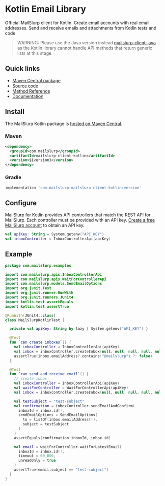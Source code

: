 # Kotlin Email Library

Official MailSlurp client for Kotlin. Create email accounts with real email addresses. Send and receive emails and attachments from Kotlin tests and code.

> WARNING: Please use the Java version instead [mailslurp-client-java](https://search.maven.org/artifact/com.mailslurp/mailslurp-client-java) as the Kotlin library cannot handle API methods that return generic lists at this stage.

## Quick links

- [Maven Central package](https://search.maven.org/artifact/com.mailslurp/mailslurp-client-kotlin)
- [Source code](https://github.com/mailslurp/mailslurp-client-kotlin)
- [Method Reference](https://docs.mailslurp.com/kotlin/docs/)
- [Documentation](https://docs.mailslurp.com/kotlin/docs/)

## Install

The MailSlurp Kotlin package is [hosted on Maven Central](https://search.maven.org/artifact/com.mailslurp/mailslurp-client-kotlin).

### Maven

```xml
<dependency>
  <groupId>com.mailslurp</groupId>
  <artifactId>mailslurp-client-kotlin</artifactId>
  <version>${version}</version>
</dependency>
```

### Gradle

```groovy
implementation 'com.mailslurp:mailslurp-client-kotlin:version'
```

## Configure 

MailSlurp for Kotlin provides API controllers that match the REST API for MailSlurp. Each controller must be provided with an API key. [Create a free MailSlurp account](https://app.mailslurp.com/sign-up/) to obtain an API key.

```kotlin
val apiKey: String = System.getenv("API_KEY")
val inboxController = InboxControllerApi(apiKey)
```

## Example

```kotlin
package com.mailslurp.examples

import com.mailslurp.apis.InboxControllerApi
import com.mailslurp.apis.WaitForControllerApi
import com.mailslurp.models.SendEmailOptions
import org.junit.Test
import org.junit.runner.RunWith
import org.junit.runners.JUnit4
import kotlin.test.assertEquals
import kotlin.test.assertTrue

@RunWith(JUnit4::class)
class MailSlurpKotlinTest {

  private val apiKey: String by lazy { System.getenv("API_KEY") }

  @Test
  fun `can create inboxes`() {
    val inboxController = InboxControllerApi(apiKey)
    val inbox = inboxController.createInbox(null, null, null, null, null, null, null, null, null)
    assertTrue(inbox.emailAddress?.contains("@mailslurp") ?: false)
  }

  @Test
  fun `can send and receive email`() {
    // create inbox
    val inboxController = InboxControllerApi(apiKey)
    val waitForController = WaitForControllerApi(apiKey)
    val inbox = inboxController.createInbox(null, null, null, null, null, null, null, null, null)

    val testSubject = "test-subject"
    val confirmation = inboxController.sendEmailAndConfirm(
      inboxId = inbox.id!!,
      sendEmailOptions = SendEmailOptions(
        to = listOf(inbox.emailAddress!!),
        subject = testSubject
      )
    )
    assertEquals(confirmation.inboxId, inbox.id)

    val email = waitForController.waitForLatestEmail(
      inboxId = inbox.id!!,
      timeout = 60_000,
      unreadOnly = true
    )
    assertTrue(email.subject == "test-subject")
  }
}
```
